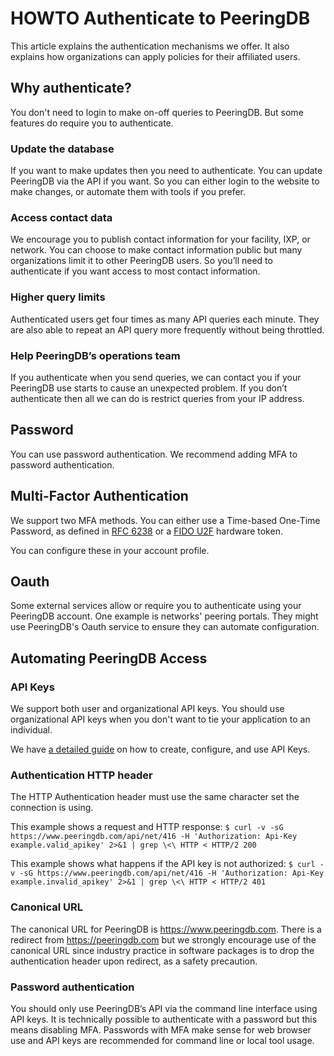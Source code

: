 # HOWTO Authenticate to PeeringDB

This article explains the authentication mechanisms we offer. It also explains how organizations can apply policies for their affiliated users.

## Why authenticate?

You don't need to login to make on-off queries to PeeringDB. But some features do require you to authenticate.

### Update the database
If you want to make updates then you need to authenticate. You can update PeeringDB via the API if you want. So you can either login to the website to make changes, or automate them with tools if you prefer.

### Access contact data
We encourage you to publish contact information for your facility, IXP, or network. You can choose to make contact information public but many organizations limit it to other PeeringDB users. So you’ll need to authenticate if you want access to most contact information.

### Higher query limits
Authenticated users get four times as many API queries each minute. They are also able to repeat an API query more frequently without being throttled.

### Help PeeringDB’s operations team
If you authenticate when you send queries, we can contact you if your PeeringDB use starts to cause an unexpected problem. If you don’t authenticate then all we can do is restrict queries from your IP address.

## Password
You can use password authentication. We recommend adding MFA to password authentication.

## Multi-Factor Authentication
We support two MFA methods. You can either use a Time-based One-Time Password, as defined in [RFC 6238](https://www.rfc-editor.org/rfc/rfc6238.html) or a [FIDO U2F](https://fidoalliance.org/specs/fido-u2f-v1.2-ps-20170411/) hardware token.

You can configure these in your account profile.

## Oauth
Some external services allow or require you to authenticate using your PeeringDB account. One example is networks' peering portals. They might use PeeringDB's Oauth service to ensure they can automate configuration.

## Automating PeeringDB Access
### API Keys
We support both user and organizational API keys. You should use organizational API keys when you don't want to tie your application to an individual.

We have [a detailed guide](https://docs.peeringdb.com/howto/api_keys/) on how to create, configure, and use API Keys.

### Authentication HTTP header
The HTTP Authentication header must use the same character set the connection is using.

This example shows a request and HTTP response:
``$ curl -v -sG https://www.peeringdb.com/api/net/416 -H 'Authorization: Api-Key example.valid_apikey' 2>&1 | grep \<\ HTTP
< HTTP/2 200``

This example shows what happens if the API key is not authorized:
``$ curl -v -sG https://www.peeringdb.com/api/net/416 -H 'Authorization: Api-Key example.invalid_apikey' 2>&1 | grep \<\ HTTP
< HTTP/2 401``

### Canonical URL
The canonical URL for PeeringDB is https://www.peeringdb.com. There is a redirect from https://peeringdb.com but we strongly encourage use of the canonical URL since industry practice in software packages is to drop the authentication header upon redirect, as a safety precaution.

### Password authentication
You should only use PeeringDB’s API via the command line interface using API keys. It is technically possible to authenticate with a password but this means disabling MFA. Passwords with MFA make sense for web browser use and API keys are recommended for command line or local tool usage.